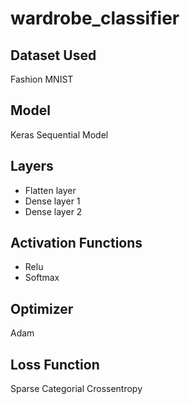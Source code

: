 # wardrobe_classifier

## Dataset Used
Fashion MNIST

## Model
Keras Sequential Model

## Layers
- Flatten layer
- Dense layer 1
- Dense layer 2

## Activation Functions
- Relu
- Softmax

## Optimizer
Adam

## Loss Function
Sparse Categorial Crossentropy
